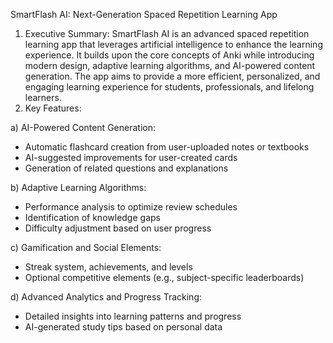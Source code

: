 SmartFlash AI: Next-Generation Spaced Repetition Learning App

1. Executive Summary: SmartFlash AI is an advanced spaced repetition learning app that leverages artificial intelligence to enhance the learning experience. It builds upon the core concepts of Anki while introducing modern design, adaptive learning algorithms, and AI-powered content generation. The app aims to provide a more efficient, personalized, and engaging learning experience for students, professionals, and lifelong learners.
2. Key Features:

a) AI-Powered Content Generation:

- Automatic flashcard creation from user-uploaded notes or textbooks
- AI-suggested improvements for user-created cards
- Generation of related questions and explanations

b) Adaptive Learning Algorithms:

- Performance analysis to optimize review schedules
- Identification of knowledge gaps
- Difficulty adjustment based on user progress

c) Gamification and Social Elements:

- Streak system, achievements, and levels
- Optional competitive elements (e.g., subject-specific leaderboards)

d) Advanced Analytics and Progress Tracking:

- Detailed insights into learning patterns and progress
- AI-generated study tips based on personal data